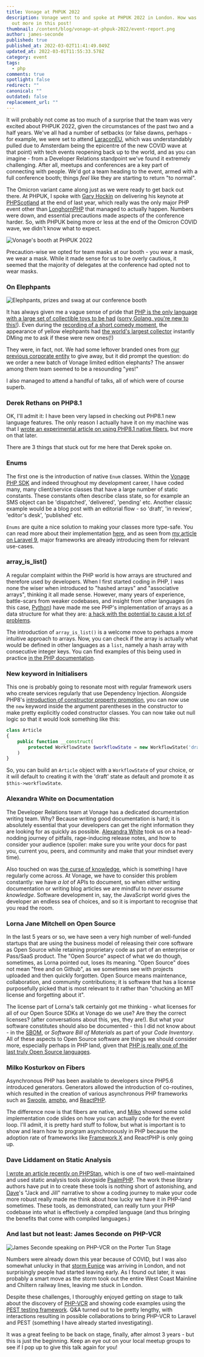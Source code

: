 ```yaml
---
title: Vonage at PHPUK 2022
description: Vonage went to and spoke at PHPUK 2022 in London. How was it? Find
  out more in this post!
thumbnail: /content/blog/vonage-at-phpuk-2022/event-report.png
author: james-seconde
published: true
published_at: 2022-03-02T11:41:49.049Z
updated_at: 2022-03-01T11:55:33.578Z
category: event
tags:
  - php
comments: true
spotlight: false
redirect: ""
canonical: ""
outdated: false
replacement_url: ""
---
```

It will probably not come as too much of a surprise that the team was very excited about PHPUK 2022, given the circumstances of the past two and a half years. We've all had a number of setbacks (or false dawns, perhaps - for example, we were set to attend [LaraconEU](https://laracon.eu/online/), which was understandably pulled due to Amsterdam being the epicentre of the new COVID wave at that point) with tech events reopening back up to the world, and as you can imagine - from a Developer Relations standpoint we've found it extremely challenging. After all, meetups and conferences are a key part of connecting with people. We'd got a team heading to the event, armed with a full conference booth; things *feel* like they are starting to return "to normal".

The Omicron variant came along just as we were ready to get back out there. At PHPUK, I spoke with [Gary Hockin](https://twitter.com/GeeH) on delivering his keynote at [PHPScotland](https://conference.scotlandphp.co.uk/2021/) at the end of last year, which really was the only major PHP event other than [LonghornPHP](https://www.longhornphp.com/) that managed to actually happen. Numbers were down, and essential precautions made aspects of the conference harder. So, with PHPUK being more or less at the end of the Omicron COVID wave, we didn't know what to expect.

![Vonage's booth at PHPUK 2022](/content/blog/vonage-at-phpuk-2022/vonage.jpeg "Our booth at PHPUK 2022")

Precaution-wise we opted for team masks at our booth - you wear a mask, we wear a mask. While it made sense for us to be overly cautious, it seemed that the majority of delegates at the conference had opted not to wear masks.

### On Elephpants

![Elephpants, prizes and swag at our conference booth](/content/blog/vonage-at-phpuk-2022/pxl_20220218_110235485.jpg)

It has always given me a vague sense of pride that [PHP is the only language with a large set of collectible toys to be had](https://elephpant.me/) ([sorry Golang, you're new to this!](https://gopher.golangmarket.com/)). Even during the [recording of a short comedy moment](https://twitter.com/VonageDev/status/1494615543533477939), the appearance of yellow elephpants had [the world's largest collector](https://twitter.com/asgrim) instantly DMing me to ask if these were new ones(!)

They were, in fact, not. We had some leftover branded ones from [our previous corporate entity](https://www.nojitter.com/vonage-acquires-nexmo-jumps-cpaas) to give away, but it did prompt the question: do we order a new batch of Vonage limited edition elephants? The answer among them team seemed to be a resounding "yes!"

I also managed to attend a handful of talks, all of which were of course superb.

### Derek Rethans on PHP8.1

OK, I'll admit it: I have been very lapsed in checking out PHP8.1 new language features. The only reason I actually have it on my machine was that I [wrote an experimental article on using PHP8.1 native fibers](https://learn.vonage.com/blog/2021/11/12/asyncronous-php-with-revoltphp-vonage-voice-api), but more on that later.

There are 3 things that stuck out for me here that Derek spoke on.

### Enums

The first one is the introduction of native `Enum` classes. Within the [Vonage PHP SDK](https://github.com/Vonage/vonage-php-sdk-core) and indeed throughout my development career, I have coded many, many client/service classes that have a large number of static constants. These constants often describe class state, so for example an SMS object can be 'dispatched', 'delivered', 'pending' etc. Another classic example would be a blog post with an editorial flow - so 'draft', 'in review', 'editor's desk', 'published' etc.

`Enums` are quite a nice solution to making your classes more type-safe. You can read more about their implementation [here](https://www.php.net/manual/en/language.types.enumerations.php), and as seen from [my article on Laravel 9](https://learn.vonage.com/blog/2022/02/25/laravel-9-strap-in/), major frameworks are already introducing them for relevant use-cases.

### array_is_list()

A regular complaint within the PHP world is how arrays are structured and therefore used by developers. When I first started coding in PHP, I was none the wiser when introduced to "hashed arrays" and "associative arrays", thinking it all made sense. However, many years of experience, battle-scars from weaker codebases, and insight from other languages (in this case, [Python](https://docs.python.org/3/tutorial/datastructures.html#)) have made me see PHP's implementation of arrays as a data structure for what they are: [a hack with the potential to cause a lot of problems](https://www.youtube.com/watch?v=nNtulOOZ0GY&list=PLAi1rj7b0ApWScH6njlptekH-WjohZ3zs).

The introduction of `array_is_list()` is a welcome move to perhaps a more intuitive approach to arrays. Now, you can check if the array is actually what would be defined in other languages as a `list`, namely a hash array with consecutive integer keys. You can find examples of this being used in practice [in the PHP documentation](https://www.php.net/manual/en/function.array-is-list.php).

### New keyword in Initialisers

This one is probably going to resonate most with regular framework users who create services regularly that use Dependency Injection. Alongside PHP8's [introduction of constructor property promotion](https://wiki.php.net/rfc/constructor_promotion), you can now use the `new` keyword inside the argument parentheses in the constructor to make pretty explicitly coded constructor classes. You can now take out null logic so that it would look something like this:

```php
class Article
{
	public function __construct(
		protected WorkflowState $workflowState = new WorkflowState('draft'),
	)
}
```

So, you can build an `Article` object with a `WorkflowState` of your choice, or it will default to creating it with the 'draft' state as default and promote it as `$this->workflowState`.

### Alexandra White on Documentation

The Developer Relations team at Vonage has a dedicated documentation writing team. Why? Because writing good documentation is hard; it is absolutely essential that your developers can get the right information they are looking for as quickly as possible. [Alexandra White](https://twitter.com/heyawhite) took us on a head-nodding journey of pitfalls, rage-inducing release notes, and how to consider your audience (spoiler: make sure you write your docs for past you, current you, peers, and community and make that your mindset every time).

Also touched on was [the curse of knowledge](https://twitter.com/SecondeJ/status/1494313941496967172), which is something I have regularly come across. At Vonage, we have to consider this problem constantly: we have *a lot* of APIs to document, so when either writing documentation or writing blog articles we are mindful to *never assume knowledge*. Software development in, say, the JavaScript world gives the developer an endless sea of choices, and so it is important to recognise that you read the room.

### Lorna Jane Mitchell on Open Source

In the last 5 years or so, we have seen a very high number of well-funded startups that are using the business model of releasing their core software as Open Source while retaining proprietary code as part of an enterprise or Pass/SaaS product. The "Open Source" aspect of what we do though, sometimes, as Lorna pointed out, loses its meaning. "Open Source" does not mean "free and on Github", as we sometimes see with projects uploaded and then quickly forgotten. Open Source means maintenance, collaboration, and community contributions; it is software that has a license purposefully picked that is most relevant to it rather than "chucking an MIT license and forgetting about it".

The license part of Lorna's talk certainly got me thinking - what licenses for all of our Open Source SDKs at Vonage do we use? Are they the correct licenses? (after conversations about this, yes, they are!). But what your software constitutes should also be documented - this I did not know about - in the [SBOM](https://www.whitesourcesoftware.com/sbom/), or *Software Bill of Materials* as part of your *Code Inventory*. All of these aspects to Open Source software are things we should consider more, especially perhaps in PHP land, given that [PHP is really one of the last truly Open Source languages](https://www.youtube.com/watch?v=5MYQrmgeIAE).

### Milko Kosturkov on Fibers

Asynchronous PHP has been available to developers since PHP5.6 introduced generators. Generators allowed the introduction of co-routines, which resulted in the creation of various asynchronous PHP frameworks such as [Swoole](https://openswoole.com/), [amphp](https://amphp.org/), and [ReactPHP](https://reactphp.org/).

The difference now is that fibers are native, and [Milko](https://twitter.com/mkosturkov) showed some solid implementation code slides on how you can actually code for the event loop. I'll admit, it is pretty hard stuff to follow, but what is important is to show and learn how to program asynchronously in PHP because the adoption rate of frameworks like [Framework X](https://framework-x.org/) and ReactPHP is only going up.

### Dave Liddament on Static Analysis

[I wrote an article recently on PHPStan](https://learn.vonage.com/blog/2021/11/30/scrub-up-cleaning-your-php-application-with-phpstan/), which is one of two well-maintained and used static analysis tools alongside [PsalmPHP](https://psalm.dev/). The work these library authors have put in to create these tools is nothing short of astonishing, and [Dave](https://twitter.com/DaveLiddament)'s "Jack and Jill" narrative to show a coding journey to make your code more robust really made me think about how lucky we have it in PHP-land sometimes. These tools, as demonstrated, can really turn your PHP codebase into what is effectively a compiled language (and thus bringing the benefits that come with compiled languages.)

### And last but not least: James Seconde on PHP-VCR

![James Seconde speaking on PHP-VCR on the Porter Tun Stage](/content/blog/vonage-at-phpuk-2022/pxl_20220218_145006739.jpg)

Numbers were already down this year because of COVID, but I was also somewhat unlucky in that [storm Eunice](https://www.bbc.co.uk/news/uk-60426382) was arriving in London, and not surprisingly people had started leaving early. As I found out later, it was probably a smart move as the storm took out the entire West Coast Mainline and Chiltern railway lines, leaving me stuck in London.

Despite these challenges, I thoroughly enjoyed getting on stage to talk about the discovery of [PHP-VCR](https://github.com/php-vcr/php-vcr) and showing code examples using the [PEST testing framework](https://pestphp.com/). Q&A turned out to be pretty lengthy, with interactions resulting in possible collaborations to bring PHP-VCR to Laravel and PEST (something I have already started investigating).

It was a great feeling to be back on stage, finally, after almost 3 years - but this is just the beginning. Keep an eye out on your local meetup groups to see if I pop up to give this talk again for you!